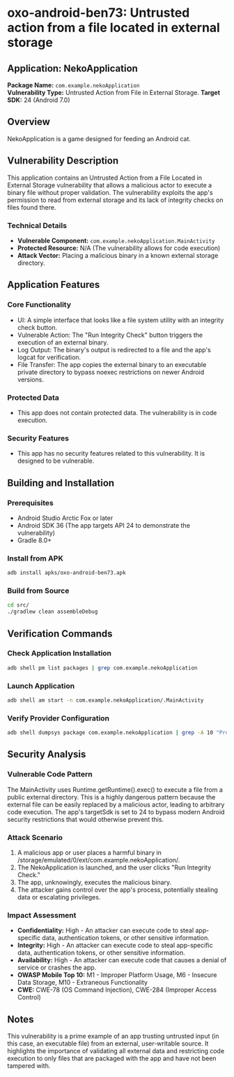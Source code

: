 # oxo-android-ben73: Untrusted action from a file located in external storage

## Application: NekoApplication 
**Package Name:** `com.example.nekoApplication`  
**Vulnerability Type:** Untrusted Action from File in External Storage.
**Target SDK:** 24 (Android 7.0)

## Overview

NekoApplication is a game designed for feeding an Android cat.
## Vulnerability Description

This application contains an Untrusted Action from a File Located in External Storage vulnerability that allows a malicious actor to execute a binary file without proper validation. The vulnerability exploits the app's permission to read from external storage and its lack of integrity checks on files found there.

### Technical Details

- **Vulnerable Component:** `com.example.nekoApplication.MainActivity`
- **Protected Resource:** N/A (The vulnerability allows for code execution)
- **Attack Vector:** Placing a malicious binary in a known external storage directory.


## Application Features

### Core Functionality
 - UI: A simple interface that looks like a file system utility with an integrity check button.
 - Vulnerable Action: The "Run Integrity Check" button triggers the execution of an external binary.
 - Log Output: The binary's output is redirected to a file and the app's logcat for verification.
 - File Transfer: The app copies the external binary to an executable private directory to bypass noexec restrictions on newer Android versions.

### Protected Data
- This app does not contain protected data. The vulnerability is in code execution.

### Security Features
- This app has no security features related to this vulnerability. It is designed to be vulnerable.

## Building and Installation

### Prerequisites
- Android Studio Arctic Fox or later
- Android SDK 36 (The app targets API 24 to demonstrate the vulnerability)
- Gradle 8.0+

### Install from APK
```bash
adb install apks/oxo-android-ben73.apk
```

### Build from Source
```bash
cd src/
./gradlew clean assembleDebug
```

## Verification Commands

### Check Application Installation
```bash
adb shell pm list packages | grep com.example.nekoApplication
```

### Launch Application
```bash
adb shell am start -n com.example.nekoApplication/.MainActivity
```


### Verify Provider Configuration
```bash
adb shell dumpsys package com.example.nekoApplication | grep -A 10 "Provider"
```

## Security Analysis

### Vulnerable Code Pattern
The MainActivity uses Runtime.getRuntime().exec() to execute a file from a public external directory. This is a highly dangerous pattern because the external file can be easily replaced by a malicious actor, leading to arbitrary code execution. The app's targetSdk is set to 24 to bypass modern Android security restrictions that would otherwise prevent this.
### Attack Scenario
1. A malicious app or user places a harmful binary in /storage/emulated/0/ext/com.example.nekoApplication/.
2. The NekoApplication is launched, and the user clicks "Run Integrity Check."
3. The app, unknowingly, executes the malicious binary.
4. The attacker gains control over the app's process, potentially stealing data or escalating privileges.

### Impact Assessment
- **Confidentiality:** High - An attacker can execute code to steal app-specific data, authentication tokens, or other sensitive information.
- **Integrity:** High - An attacker can execute code to steal app-specific data, authentication tokens, or other sensitive information.
- **Availability:**  High - An attacker can execute code that causes a denial of service or crashes the app. 
- **OWASP Mobile Top 10:** M1 - Improper Platform Usage, M6 - Insecure Data Storage, M10 - Extraneous Functionality
- **CWE:** CWE-78 (OS Command Injection), CWE-284 (Improper Access Control)
## Notes

This vulnerability is a prime example of an app trusting untrusted input (in this case, an executable file) from an external, user-writable source. It highlights the importance of validating all external data and restricting code execution to only files that are packaged with the app and have not been tampered with.
